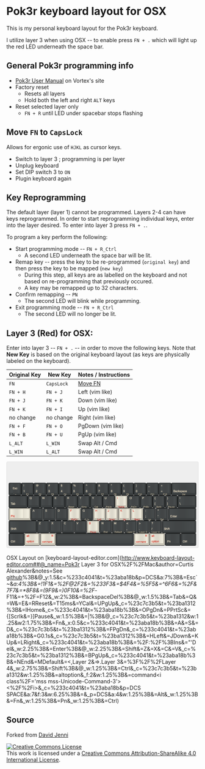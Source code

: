 # Pok3r keyboard layout for OSX
This is my personal keyboard layout for the Pok3r keyboard.

I utilize layer 3 when using OSX -- to enable press `FN + .` which will light up the red LED underneath the space bar.

## General Pok3r programming info
* [Pok3r User Manual](http://www.vortexgear.tw/db/upload/webdata4/6vortex_20166523361966663.pdf) on Vortex's site
* Factory reset
  * Resets all layers
  * Hold both the left and right `ALT` keys
* Reset selected layer only
  * `FN + R` until LED under spacebar stops flashing

## <a name="Move_FN"></a>Move `FN` to `CapsLock`
Allows for ergonic use of `HJKL` as cursor keys.

* Switch to layer 3 ; programming is per layer
* Unplug keyboard
* Set DIP switch 3 to `ON`
* Plugin keyboard again

## Key Reprogramming
The default layer (layer 1) cannot be programmed.  Layers 2-4 can have keys reprogrammed.  In order to start reprogramming individual keys, enter into the layer desired.  To enter into layer 3 press `FN + .`.

To program a key perform the following:
* Start programming mode -- `FN + R_Ctrl`
  * A second LED underneath the space bar will be lit.
* Remap key -- press the key to be re-programmed (`original key`) and then press the key to be mapped (`new key`)
  * During this step, all keys are as labelled on the keyboard and not based on re-programming that previously occured.
  * A key may be remapped up to 32 characters.
* Confirm remapping -- `PN`
  * The second LED will blink while programming.
* Exit programming mode -- `FN + R_Ctrl`
  * The second LED will no longer be lit.

## Layer 3 (Red) for OSX:
Enter into layer 3 -- `FN + .` -- in order to move the following keys.  Note that **New Key** is based on the original keyboard layout (as keys are physically labeled on the keyboard).

| Original Key | New Key    | Notes / Instructions |
|--------------|------------|----------------------|
| `FN`         | `CapsLock` | [Move FN](#Move_FN)  |
| `FN + H`     | `FN + J`   | Left (vim like)      |
| `FN + J`     | `FN + K`   | Down (vim like)      |
| `FN + K`     | `FN + I`   | Up (vim like)        |
| no change    | no change  | Right (vim like)     |
| `FN + F`     | `FN + O`   | PgDown (vim like)    |
| `FN + B`     | `FN + U`   | PgUp (vim like)      |
| `L_ALT`      | `L_WIN`    | Swap Alt / Cmd       |
| `L_WIN`      | `L_ALT`    | Swap Alt / Cmd       |



![OSX layout](img/layout-osx.png)

OSX Layout on [keyboard-layout-editor.com](http://www.keyboard-layout-editor.com##@_name=Pok3r Layer 3 for OSX%2F%2FMac&author=Curtis Alexander&notes=See [github](https%2F:%2F%2F%2F%2Fgithub.com%2F%2Fcurtisalexander%2F%2Fpok3r-layouts)%3B&@_y:1.5&c=%233c4041&t=%23aba18b&p=DCS&a:7%3B&=Esc` ~&_a:4%3B&=!1F1&=%2F@2F2&=%233F3&=$4F4&=%5F5&=^6F6&=%2F&7F7&=*8F8&=(9F9&=)0F10&=%2F_-F11&=+%2F=F12&_w:2%3B&=BackspaceDel%3B&@_w:1.5%3B&=Tab&=Q&=W&=E&=RReset&=T15ms&=YCal&=UPgUp&_c=%23c7c3b5&t=%23ba1312%3B&=IHome&_c=%233c4041&t=%23aba18b%3B&=OPgDn&=PPrtSc&={[Scrlk&=}]Pause&_w:1.5%3B&=|\%3B&@_c=%23c7c3b5&t=%23ba1312&w:1.25&w2:1.75%3B&=Fn&_x:0.5&c=%233c4041&t=%23aba18b%3B&=A&=S&=D&_c=%23c7c3b5&t=%23ba1312%3B&=FPgDn&_c=%233c4041&t=%23aba18b%3B&=G0.1s&_c=%23c7c3b5&t=%23ba1312%3B&=HLeft&=JDown&=KUp&=LRight&_c=%233c4041&t=%23aba18b%3B&=%2F:%2F%3BIns&="'Del&_w:2.25%3B&=Enter%3B&@_w:2.25%3B&=Shift&=Z&=X&=C&=V&_c=%23c7c3b5&t=%23ba1312%3B&=BPgUp&_c=%233c4041&t=%23aba18b%3B&=NEnd&=MDefault&=<,Layer 2&=>.Layer 3&=%3F%2F%2FLayer 4&_w:2.75%3B&=Shift%3B&@_w:1.25%3B&=Ctrl&_c=%23c7c3b5&t=%23ba1312&w:1.25%3B&=altoption&_f:2&w:1.25%3B&=command<i class%2F='mss mss-Unicode-Command-3'><%2F%2Fi>&_c=%233c4041&t=%23aba18b&p=DCS SPACE&a:7&f:3&w:6.25%3B&=&_p=DCS&a:4&w:1.25%3B&=Alt&_w:1.25%3B&=Fn&_w:1.25%3B&=Pn&_w:1.25%3B&=Ctrl)

## Source
Forked from [David Jenni](https://github.com/davidjenni/pok3r-layouts)
 
<a rel="license" href="http://creativecommons.org/licenses/by-sa/4.0/"><img alt="Creative Commons License" style="border-width:0" src="https://i.creativecommons.org/l/by-sa/4.0/88x31.png" /></a><br />This work is licensed under a <a rel="license" href="http://creativecommons.org/licenses/by-sa/4.0/">Creative Commons Attribution-ShareAlike 4.0 International License</a>.

